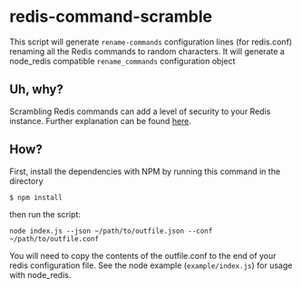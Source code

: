 # redis-command-scramble

This script will generate `rename-commands` configuration lines (for redis.conf) renaming all the Redis commands to random characters. It will generate a node_redis compatible `rename_commands` configuration object

## Uh, why?

Scrambling Redis commands can add a level of security to your Redis instance. Further explanation can be found [here](https://medium.com/@stockholmux/redis-quickie-scramble-and-unscramble-your-commands-in-node-js-1495a5549618).

## How?

First, install the dependencies with NPM by running this command in the directory

```
$ npm install
```

then run the script:

```
node index.js --json ~/path/to/outfile.json --conf ~/path/to/outfile.conf
```

You will need to copy the contents of the outfile.conf to the end of your redis configuration file. See the node example (`example/index.js`) for usage with node_redis.

